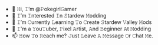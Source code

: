 - 👋 𝙷i, 𝙸’m @𝙿okegirl𝙶amer
- 👀 𝙸’m 𝙸nterested 𝙸n 𝚂tardew 𝙼odding
- 🌱 𝙸’m 𝙲urrently 𝙻earning 𝚃o 𝙲reate 𝚂tardew 𝚅alley 𝙼ods
- 💞️ 𝙸'm a 𝚈ou𝚃uber, 𝙿ixel 𝙰rtist, 𝙰nd 𝙱eginner 𝙰t 𝙼odding
- 📫 𝙷ow 𝚃o 𝚁each me? 𝙹ust 𝙻eave 𝙰 𝙼essage 𝙾r 𝙲hat 𝙼e.

<!---
Pokegirlgamer/Pokegirlgamer is a ✨ special ✨ repository because its `README.md` (this file) appears on your GitHub profile.
You can click the Preview link to take a look at your changes.
--->
